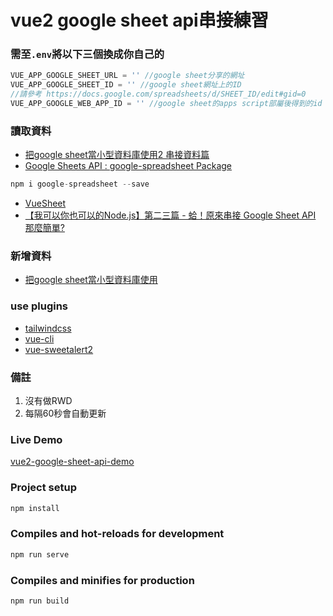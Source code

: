 # vue2 google sheet api串接練習

### 需至`.env`將以下三個換成你自己的
```javascript
VUE_APP_GOOGLE_SHEET_URL = '' //google sheet分享的網址
VUE_APP_GOOGLE_SHEET_ID = '' //google sheet網址上的ID
//請參考 https://docs.google.com/spreadsheets/d/SHEET_ID/edit#gid=0
VUE_APP_GOOGLE_WEB_APP_ID = '' //google sheet的apps script部屬後得到的id
```

### 讀取資料
 - [把google sheet當小型資料庫使用2 串接資料篇](https://hackmd.io/@Yan06/Hy-UkzM1i)
 - [Google Sheets API : google-spreadsheet Package](https://www.npmjs.com/package/google-spreadsheet#examples)
  ```javascript
  npm i google-spreadsheet --save
  ```
 - [VueSheet](https://github.com/aminefreelancer/VueSheet)
 - [
【我可以你也可以的Node.js】第二三篇 - 蛤！原來串接 Google Sheet API 那麼簡單?](https://ithelp.ithome.com.tw/articles/10234325)

### 新增資料
- [把google sheet當小型資料庫使用](https://hackmd.io/@Yan06/HJpfmdgJj)

### use plugins
- [tailwindcss](https://tailwindcss.com/)
- [vue-cli](https://cli.vuejs.org/)
- [vue-sweetalert2](https://github.com/avil13/vue-sweetalert2)

### 備註
1. 沒有做RWD
2. 每隔60秒會自動更新


### Live Demo
[vue2-google-sheet-api-demo](https://vue2-google-sheet-api-demo.herokuapp.com/)

### Project setup
```javascript
npm install
```

### Compiles and hot-reloads for development
```javascript
npm run serve
```

### Compiles and minifies for production
```javascript
npm run build
```
